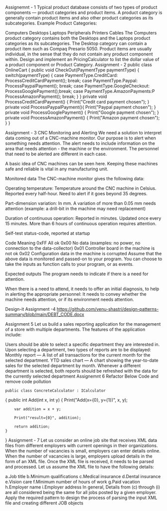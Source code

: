 Assignemnt - 1
Typical product database consists of two types of product components — product categories and product items. A product category is generally contain product items and also other product categories as its subcategories. Example Product Categories:

Computers
Desktops
Laptops
Peripherals
Printers
Cables The Computers product category contains both the Desktops and the Laptops product categories as its subcategories. The Desktop category can contain a product item such as Compaq Presario 5050. Product items are usually individual, in the sense that they do not contain any product component within. Design and implement an PricingCalculator to list the dollar value of a product component or Product Category.
Assignment - 2
public class OnlineCart
{
    public void CheckOut(PaymentType paymentType)
    {
        switch(paymentType)
        {
            case PaymentType.CreditCard:
                    ProcessCreditCardPayment();
                    break;
            case PaymentType.Paypal:
                    ProcessPaypalPayment();
                    break;
            case PaymentType.GoogleCheckout:
                    ProcessGooglePayment();break;
            case PaymentType.AmazonPayments:P
                    ProcessAmazonPayment();
                    break;
        }
    }
    private void ProcessCreditCardPayment()
    {
        Print("Credit card payment chosen");
    }
    private void ProcessPaypalPayment(){
        Print("Paypal payment chosen");
    }
    private void ProcessGooglePayment()
    {
        Print("Google payment chosen");
    }
    private void ProcessAmazonPayment()
    {
        Print("Amazon payment chosen");
    }
}


Assignment - 3
CNC Monitoring and Alerting
We need a solution to interpret data coming out of a CNC-machine monitor. Our purpose is to alert when something needs attention. The alert needs to include information on the area that needs attention - the machine or the environment. The personnel that need to be alerted are different in each case.

A basic idea of CNC machines can be seen here. Keeping these machines safe and reliable is vital in any manufacturing unit.

Monitored data
The CNC-machine monitor gives the following data:

Operating temperature: Temperature around the CNC machine in Celsius. Reported every half-hour. Need to alert if it goes beyond 35 degrees.

Part-dimension variation: In mm. A variation of more than 0.05 mm needs attention (example: a drill-bit in the machine may need replacement)

Duration of continuous operation: Reported in minutes. Updated once every 15 minutes. More than 6 hours of continuous operation requires attention.

Self-test status-code, reported at startup

Code	Meaning
0xFF	All ok
0x00	No data (examples: no power, no connection to the data-collector)
0x01	Controller board in the machine is not ok
0x02	Configuration data in the machine is corrupted
Assume that the above data is monitored and passed-on to your program. You can choose to take the inputs as function calls to your program, or as events.

Expected outputs
The program needs to indicate if there is a need for attention.

When there is a need to attend, it needs to offer an initial diagnosis, to help in alerting the appropriate personnel: It needs to convey whether the machine needs attention, or if its environment needs attention.

Design-it
Assignment -4
https://github.com/venu-shastri/design-patterns-summary/blob/main/DEBT_CODE.docx

Assignment 5
Let us build a sales reporting application for the management of a store with multiple departments. The features of the application include:

Users should be able to select a specific department they are interested in.
Upon selecting a department, two types of reports are to be displayed:
Monthly report — A list of all transactions for the current month for the selected department.
YTD sales chart — A chart showing the year-to-date sales for the selected department by month. Whenever a different department is selected, both reports should be refreshed with the data for the currently selected department
Assignemnt 6
Refactor Below Code and remove code pollution

	public class ConcreteCalculator : ICalculator
{
    public int Add(int x, int y)
    {
        Print("Add(x={0}, y={1})", x, y);

        var addition = x + y;

        Print("result={0}", addition);

        return addition;
    }
}
Assignment - 7
Let us consider an online job site that receives XML data files from different employers with current openings in their organizations. When the number of vacancies is small, employers can enter details online. When the number of vacancies is large, employers upload details in the form of an XML file. Once the XML file is received, it needs to be parsed and processed. Let us assume the XML file to have the following details:

a.Job title
b.Minimum qualifications
c.Medical insurance
d.Dental insurance
e.Vision care
f.Minimum number of hours of work
g.Paid vacation
h.Employer name
i.Employer address In general, Details from (c) through (i) are all considered being the same for all jobs posted by a given employer. Apply the required pattern to design the process of parsing the input XML file and creating different JOB objects
